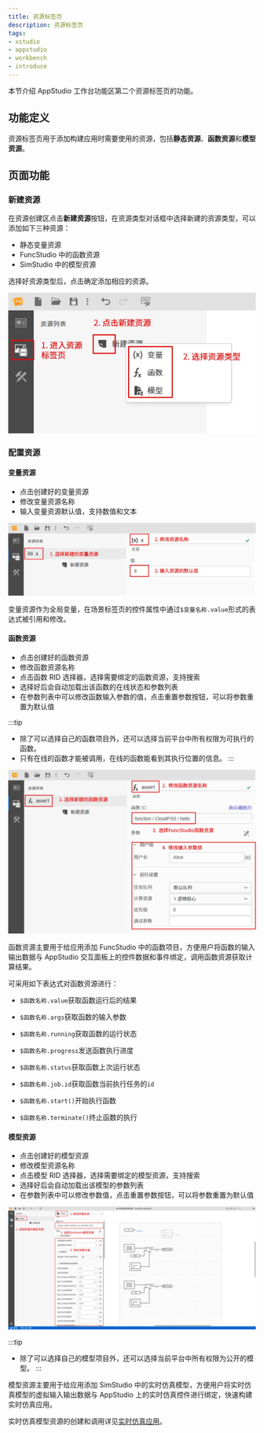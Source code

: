```yaml
---
title: 资源标签页
description: 资源标签页
tags:
- xstudio
- appstudio
- workbench
- introduce
---
```


本节介绍 AppStudio 工作台功能区第二个资源标签页的功能。

## 功能定义

资源标签页用于添加构建应用时需要使用的资源，包括**静态资源**、**函数资源**和**模型资源**。

## 页面功能

### 新建资源

在资源创建区点击**新建资源**按钮，在资源类型对话框中选择新建的资源类型，可以添加如下三种资源：

- 静态变量资源
- FuncStudio 中的函数资源
- SimStudio 中的模型资源

选择好资源类型后，点击确定添加相应的资源。

![新建资源](./1.png)

### 配置资源
  
#### 变量资源

- 点击创建好的变量资源
- 修改变量资源名称
- 输入变量资源默认值，支持数值和文本 

![变量资源配置](./2.png)


变量资源作为全局变量，在场景标签页的控件属性中通过`$变量名称.value`形式的表达式被引用和修改。

#### 函数资源

- 点击创建好的函数资源
- 修改函数资源名称
- 点击函数 RID 选择器，选择需要绑定的函数资源，支持搜索
- 选择好后会自动加载出该函数的在线状态和参数列表
- 在参数列表中可以修改函数输入参数的值，点击重置参数按钮，可以将参数重置为默认值

:::tip
- 除了可以选择自己的函数项目外，还可以选择当前平台中所有权限为可执行的函数。
- 只有在线的函数才能被调用，在线的函数能看到其执行位置的信息。
:::

![函数资源配置](./3.png)

函数资源主要用于给应用添加 FuncStudio 中的函数项目，方便用户将函数的输入输出数据与 AppStudio 交互面板上的控件数据和事件绑定，调用函数资源获取计算结果。

可采用如下表达式对函数资源进行：

- `$函数名称.value`获取函数运行后的结果

- `$函数名称.args`获取函数的输入参数

- `$函数名称.running`获取函数的运行状态

- `$函数名称.progress`发送函数执行进度

- `$函数名称.status`获取函数上次运行状态

- `$函数名称.job.id`获取函数当前执行任务的`id`

- `$函数名称.start()`开始执行函数

- `$函数名称.terminate()`终止函数的执行


#### 模型资源

- 点击创建好的模型资源
- 修改模型资源名称
- 点击模型 RID 选择器，选择需要绑定的模型资源，支持搜索
- 选择好后会自动加载出该模型的参数列表
- 在参数列表中可以修改参数值，点击重置参数按钮，可以将参数重置为默认值

![模型资源配置](./4.png)

:::tip
- 除了可以选择自己的模型项目外，还可以选择当前平台中所有权限为公开的模型。
:::

模型资源主要用于给应用添加 SimStudio 中的实时仿真模型，方便用户将实时仿真模型的虚拟输入输出数据与 AppStudio 上的实时仿真控件进行绑定，快速构建实时仿真应用。

实时仿真模型资源的创建和调用详见[实时仿真应用](../../../70-case-study/50-emt-rt-apps/index.md)。